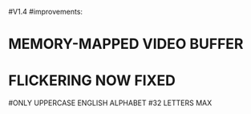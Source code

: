 #V1.4
#improvements:
#              MEMORY-MAPPED VIDEO BUFFER
#              FLICKERING NOW FIXED
#ONLY UPPERCASE ENGLISH ALPHABET
#32 LETTERS MAX